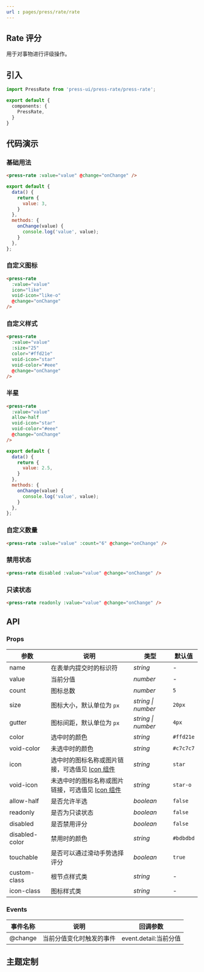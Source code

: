 ```yaml
---
url : pages/press/rate/rate
---
```


## Rate 评分

用于对事物进行评级操作。


## 引入

```ts
import PressRate from 'press-ui/press-rate/press-rate';

export default {
  components: {
    PressRate,
  }
}
```

## 代码演示

### 基础用法

```html
<press-rate :value="value" @change="onChange" />
```

```javascript
export default {
  data() {
    return {
      value: 3,
    }
  },
  methods: {
    onChange(value) {
      console.log('value', value);
    }
  },
};
```

### 自定义图标

```html
<press-rate
  :value="value"
  icon="like"
  void-icon="like-o"
  @change="onChange"
/>
```

### 自定义样式

```html
<press-rate
  :value="value"
  :size="25"
  color="#ffd21e"
  void-icon="star"
  void-color="#eee"
  @change="onChange"
/>
```

### 半星

```html
<press-rate
  :value="value"
  allow-half
  void-icon="star"
  void-color="#eee"
  @change="onChange"
/>
```

```javascript
export default {
  data() {
    return {
      value: 2.5,
    }
  },
  methods: {
    onChange(value) {
      console.log('value', value);
    }
  },
};
```

### 自定义数量

```html
<press-rate :value="value" :count="6" @change="onChange" />
```

### 禁用状态

```html
<press-rate disabled :value="value" @change="onChange" />
```

### 只读状态

```html
<press-rate readonly :value="value" @change="onChange" />
```



## API

### Props

| 参数           | 说明                                                                  | 类型               | 默认值    |
| -------------- | --------------------------------------------------------------------- | ------------------ | --------- |
| name           | 在表单内提交时的标识符                                                | _string_           | -         |
| value          | 当前分值                                                              | _number_           | -         |
| count          | 图标总数                                                              | _number_           | `5`       |
| size           | 图标大小，默认单位为 `px`                                             | _string \| number_ | `20px`    |
| gutter         | 图标间距，默认单位为 `px`                                             | _string \| number_ | `4px`     |
| color          | 选中时的颜色                                                          | _string_           | `#ffd21e` |
| void-color     | 未选中时的颜色                                                        | _string_           | `#c7c7c7` |
| icon           | 选中时的图标名称或图片链接，可选值见 [Icon 组件](./press-icon-plus)   | _string_           | `star`    |
| void-icon      | 未选中时的图标名称或图片链接，可选值见 [Icon 组件](./press-icon-plus) | _string_           | `star-o`  |
| allow-half     | 是否允许半选                                                          | _boolean_          | `false`   |
| readonly       | 是否为只读状态                                                        | _boolean_          | `false`   |
| disabled       | 是否禁用评分                                                          | _boolean_          | `false`   |
| disabled-color | 禁用时的颜色                                                          | _string_           | `#bdbdbd` |
| touchable      | 是否可以通过滑动手势选择评分                                          | _boolean_          | `true`    |
| custom-class   | 根节点样式类                                                          | _string_           | -         |
| icon-class     | 图标样式类                                                            | _string_           | -         |

### Events

| 事件名称 | 说明                     | 回调参数              |
| -------- | ------------------------ | --------------------- |
| @change  | 当前分值变化时触发的事件 | event.detail:当前分值 |

## 主题定制

<theme-config />